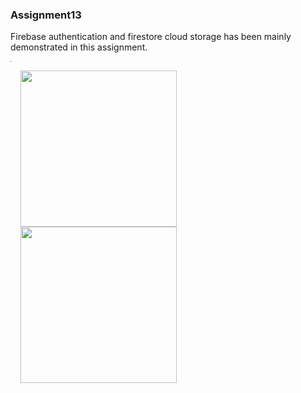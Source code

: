 ### Assignment13

Firebase authentication and firestore cloud storage has been mainly demonstrated in this assignment.
<hr width="0"/>

<img align="left" src="https://user-images.githubusercontent.com/20620501/69902163-addbe100-13b8-11ea-8f11-ccdd45819c03.jpg" width="250" hspace="16"/>

<img align="left" src="https://user-images.githubusercontent.com/20620501/69902164-ae747780-13b8-11ea-884b-2f46463d3b86.jpg" width="250" hspace="16"/>

